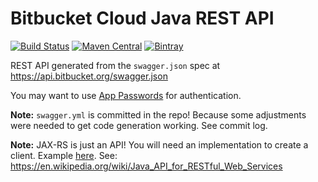 # Bitbucket Cloud Java REST API
[![Build Status](https://travis-ci.org/tomasbjerre/bitbucket-cloud-java-rest-api.svg?branch=master)](https://travis-ci.org/tomasbjerre/bitbucket-cloud-java-rest-api)
[![Maven Central](https://maven-badges.herokuapp.com/maven-central/se.bjurr.bitbucketcloud/bitbucket-cloud-java-rest-api/badge.svg)](https://maven-badges.herokuapp.com/maven-central/se.bjurr.bitbucketcloud/bitbucket-cloud-java-rest-api) 
[![Bintray](https://api.bintray.com/packages/tomasbjerre/tomasbjerre/se.bjurr.bitbucketcloud%3Abitbucket-cloud-java-rest-api/images/download.svg) ](https://bintray.com/tomasbjerre/tomasbjerre/se.bjurr.bitbucketcloud%3Abitbucket-cloud-java-rest-api/_latestVersion)

REST API generated from the `swagger.json` spec at https://api.bitbucket.org/swagger.json

You may want to use [App Passwords](https://confluence.atlassian.com/bitbucket/app-passwords-828781300.html) for authentication.

**Note:** `swagger.yml` is committed in the repo! Because some adjustments were needed to get code generation working. See commit log.

**Note:** JAX-RS is just an API! You will need an implementation to create a client. Example [here](https://github.com/tomasbjerre/violation-comments-to-bitbucket-cloud-lib). See: https://en.wikipedia.org/wiki/Java_API_for_RESTful_Web_Services
